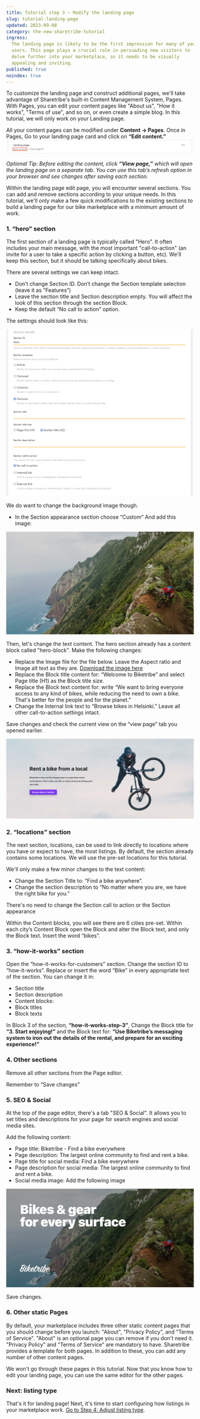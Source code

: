 ```yaml
---
title: Tutorial step 3 – Modify the landing page
slug: tutorial-landing-page
updated: 2023-09-08
category: the-new-sharetribe-tutorial
ingress:
  The landing page is likely to be the first impression for many of your
  users. This page plays a crucial role in persuading new visitors to
  delve further into your marketplace, so it needs to be visually
  appealing and inviting.
published: true
noindex: true
---
```


To customize the landing page and construct additional pages, we'll take
advantage of Sharetribe's built-in Content Management System, Pages.
With Pages, you can edit your content pages like "About us", "How it
works", "Terms of use", and so on, or even create a simple blog. In this
tutorial, we will only work on your Landing page.

All your content pages can be modified under **Content → Pages**. Once
in Pages, Go to your landing page card and click on **“Edit content.”**
![Edit content image](./editcontent.png)

_Optional Tip: Before editing the content, click **“View page,”** which
will open the landing page on a separate tab. You can use this tab’s
refresh option in your browser and see changes after saving each
section._

Within the landing page edit page, you will encounter several sections.
You can add and remove sections according to your unique needs. In this
tutorial, we'll only make a few quick modifications to the existing
sections to build a landing page for our bike marketplace with a minimum
amount of work.

### 1. “hero” section

The first section of a landing page is typically called "Hero". It often
includes your main message, with the most important "call-to-action" (an
invite for a user to take a specific action by clicking a button, etc).
We'll keep this section, but it should be talking specifically about
bikes.

There are several settings we can keep intact.

- Don’t change Section ID. Don’t change the Section template selection
  (leave it as “Features”)
- Leave the section title and Section description empty. You will affect
  the look of this section through the section Block.
- Keep the default “No call to action” option.

The settings should look like this:

<extrainfo title="Hero section configuration">

![Hero section](./herosection.png)

</extrainfo>

We do want to change the background image though.

- In the Section appearance section choose “Custom” And add this image:

![custom settings image](./biketribe-brandImage-1500-darken.png)

Then, let's change the text content. The hero section already has a
content block called "hero-block". Make the following changes:

- Replace the Image file for the file below. Leave the Aspect ratio and
  Image alt text as they are.
  [Download the image here](./flying_biker.png)
- Replace the Block title content for: “Welcome to Biketribe” and select
  Page title (H1) as the Block title size.
- Replace the Block text content for: write “We want to bring everyone
  access to any kind of bikes, while reducing the need to own a bike.
  That's better for the people and for the planet.”
- Change the Internal link text to “Browse bikes in Helsinki.” Leave all
  other call-to-action settings intact.

Save changes and check the current view on the “view page” tab you
opened earlier.

![Hero section image](./heroExample.png)

### 2. “locations” section

The next section, locations, can be used to link directly to locations
where you have or expect to have, the most listings. By default, the
section already contains some locations. We will use the pre-set
locations for this tutorial.

We'll only make a few minor changes to the text content:

- Change the Section Title to: “Find a bike anywhere”.
- Change the section description to “No matter where you are, we have
  the right bike for you.”

There's no need to change the Section call to action or the Section
appearance

Within the Content blocks, you will see there are 6 cities pre-set.
Within each city’s Content Block open the Block and alter the Block
text, and only the Block text. Insert the word “bikes”.

### 3. “how-it-works” section

Open the “how-it-works-for-customers” section. Change the section ID to
“how-it-works”. Replace or insert the word “Bike" in every appropriate
text of the section. You can change it in:

- Section title
- Section description
- Content blocks:
- Block titles
- Block texts

In Block 3 of the section, **“how-it-works-step-3”**, Change the Block
title for **“3. Start enjoying!”** and the Block text for: **“Use
Biketribe’s messaging system to iron out the details of the rental, and
prepare for an exciting experience!”**

### 4. Other sections

Remove all other sections from the Page editor.

Remember to “Save changes”

### 5. SEO & Social

At the top of the page editor, there's a tab "SEO & Social". It allows
you to set titles and descriptions for your page for search engines and
social media sites.

Add the following content:

- Page title: Biketribe - Find a bike everywhere
- Page description: The largest online community to find and rent a
  bike.
- Page title for social media: Find a bike everywhere
- Page description for social media: The largest online community to
  find and rent a bike.
- Social media image: Add the following image

![Book saunas everywhere](./biketribe-facebook-sharing-1200x630.png)

Save changes.

### 6. Other static Pages

By default, your marketplace includes three other static content pages
that you should change before you launch: "About", "Privacy Policy", and
"Terms of Service". "About" is an optional page you can remove if you
don't need it. "Privacy Policy" and "Terms of Service" are mandatory to
have. Sharetribe provides a template for both pages. In addition to
these, you can add any number of other content pages.

We won't go through these pages in this tutorial. Now that you know how
to edit your landing page, you can use the same editor for the other
pages.

### Next: listing type

That's it for landing page! Next, it's time to start configuring how
listings in your marketplace work.
[Go to Step 4: Adjust listing type](/the-new-sharetribe/tutorial-listing-type/).
